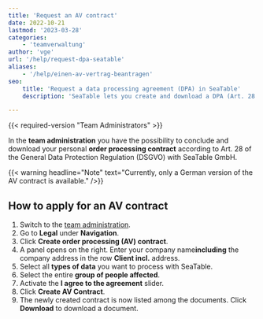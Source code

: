 ```yaml
---
title: 'Request an AV contract'
date: 2022-10-21
lastmod: '2023-03-28'
categories:
    - 'teamverwaltung'
author: 'vge'
url: '/help/request-dpa-seatable'
aliases:
    - '/help/einen-av-vertrag-beantragen'
seo:
    title: 'Request a data processing agreement (DPA) in SeaTable'
    description: 'SeaTable lets you create and download a DPA (Art. 28 GDPR) for your team in minutes. Keep your data processing compliant.'

---
```


{{< required-version "Team Administrators" >}}

In the **team administration** you have the possibility to conclude and download your personal **order processing contract** according to Art. 28 of the General Data Protection Regulation (DSGVO) with SeaTable GmbH.

{{< warning  headline="Note"  text="Currently, only a German version of the AV contract is available." />}}

## How to apply for an AV contract

1. Switch to the [team administration](https://account.seatable.io).
2. Go to **Legal** under **Navigation**.
3. Click **Create order processing (AV) contract**.
4. A panel opens on the right. Enter your company name**including** the company address in the row **Client incl.** address.
5. Select all **types of data** you want to process with SeaTable.
6. Select the entire **group of people affected**.
7. Activate the **I agree to the agreement** slider.
8. Click **Create AV Contract**.
9. The newly created contract is now listed among the documents. Click **Download** to download a document.
